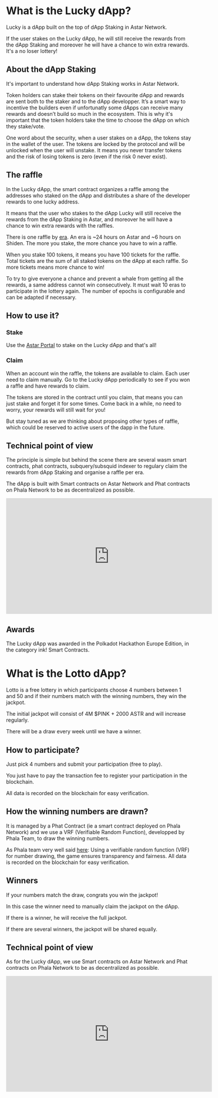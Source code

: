 # What is the Lucky dApp?

Lucky is a dApp built on the top of dApp Staking in Astar Network.

If the user stakes on the Lucky dApp, he will still receive the rewards from the dApp Staking and moreover he will have a chance to win extra rewards. It's a no loser lottery!

## About the dApp Staking

It's important to understand how dApp Staking works in Astar Network.

Token holders can stake their tokens on their favourite dApp and rewards are sent both to the staker and to the dApp developper. It’s a smart way to incentive the builders even if unfortunatly some dApps can receive many rewards and doesn’t build so much in the ecosystem. This is why it's important that the token holders take the time to choose the dApp on which they stake/vote.

One word about the security, when a user stakes on a dApp, the tokens stay in the wallet of the user. The tokens are locked by the protocol and will be unlocked when the user will unstake. It means you never transfer tokens and the risk of losing tokens is zero (even if the risk 0 never exist).

## The raffle

In the Lucky dApp, the smart contract organizes a raffle among the addresses who staked on the dApp and distributes a share of the developer rewards to one lucky address.

It means that the user who stakes to the dApp Lucky will still receive the rewards from the dApp Staking in Astar, and moreover he will have a chance to win extra rewards with the raffles.

There is one raffle by [era](https://support.polkadot.network/support/solutions/articles/65000168050-what-is-an-era-). An era is ~24 hours on Astar and ~6 hours on Shiden. The more you stake, the more chance you have to win a raffle.

When you stake 100 tokens, it means you have 100 tickets for the raffle. Total tickets are the sum of all staked tokens on the dApp at each raffle.
So more tickets means more chance to win!

To try to give everyone a chance and prevent a whale from getting all the rewards, a same address cannot win consecutively. It must wait 10 eras to participate in the lottery again. The number of epochs is configurable and can be adapted if necessary.

## How to use it?

### Stake

Use the [Astar Portal](https://portal.astar.network/astar/dapp-staking/dapp?dapp=zsv1gvepvmwfdshmwgczs4zyvmmwesbjwqjn4wdpuefrrpy) to stake on the Lucky dApp and that's all!

### Claim

When an account win the raffle, the tokens are available to claim. Each user need to claim manually. Go to the Lucky dApp periodically to see if you won a raffle and have rewards to claim.

The tokens are stored in the contract until you claim, that means you can just stake and forget it for some times. Come back in a while, no need to worry, your rewards will still wait for you!

But stay tuned as we are thinking about proposing other types of raffle, which could be reserved to active users of the dapp in the future.

## Technical point of view

The principle is simple but behind the scene there are several wasm smart contracts, phat contracts, subquery/subsquid indexer to regulary claim the rewards from dApp Staking and organise a raffle per era.

The dApp is built with Smart contracts on Astar Network and Phat contracts on Phala Network to be as decentralized as possible.

<iframe width="560" height="315" src="https://www.youtube.com/embed/hW4OcKYC3YM" title="YouTube video player" frameborder="0" allow="accelerometer; autoplay; clipboard-write; encrypted-media; gyroscope; picture-in-picture; web-share" allowfullscreen></iframe>

## Awards

The Lucky dApp was awarded in the Polkadot Hackathon Europe Edition, in the category ink! Smart Contracts.

# What is the Lotto dApp?

Lotto is a free lottery in which participants choose 4 numbers between 1 and 50 and if their numbers match with the winning numbers, they win the jackpot.

The initial jackpot will consist of 4M $PINK + 2000 ASTR and will increase regularly.

There will be a draw every week until we have a winner.

## How to participate?

Just pick 4 numbers and submit your participation (free to play).

You just have to pay the transaction fee to register your participation in the blockchain.

All data is recorded on the blockchain for easy verification.

## How the winning numbers are drawn?

It is managed by a Phat Contract (ie a smart contract deployed on Phala Network) and we use a VRF (Verifiable Random Function), developped by Phala Team, to draw the winning numbers.

As Phala team very well said [here](https://x.com/PhalaNetwork/status/1790410734775455810): Using a verifiable random function (VRF) for number drawing, the game ensures transparency and fairness. All data is recorded on the blockchain for easy verification.

## Winners

If your numbers match the draw, congrats you win the jackpot!

In this case the winner need to manually claim the jackpot on the dApp.

If there is a winner, he will receive the full jackpot.

If there are several winners, the jackpot will be shared equally.


## Technical point of view

As for the Lucky dApp, we use Smart contracts on Astar Network and Phat contracts on Phala Network to be as decentralized as possible.

<iframe width="560" height="315" src="https://youtu.be/2NqkHoibHDc" title="YouTube video player" frameborder="0" allow="accelerometer; autoplay; clipboard-write; encrypted-media; gyroscope; picture-in-picture; web-share" allowfullscreen></iframe>
